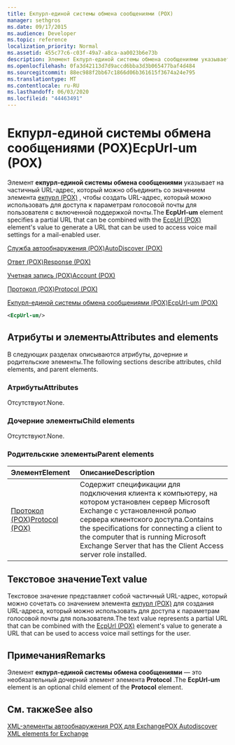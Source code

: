 ```yaml
---
title: Екпурл-единой системы обмена сообщениями (POX)
manager: sethgros
ms.date: 09/17/2015
ms.audience: Developer
ms.topic: reference
localization_priority: Normal
ms.assetid: 455c77c6-c03f-49a7-a8ca-aa0023b6e73b
description: Элемент Екпурл-единой системы обмена сообщениями указывает на частичный URL-адрес, который можно объединить со значением элемента Екпурл (POX), чтобы создать URL-адрес, который можно использовать для доступа к параметрам голосовой почты для пользователя с включенной поддержкой почты.
ms.openlocfilehash: 0fa3d42113d7d9accd6bba3d3b065477baf4d484
ms.sourcegitcommit: 88ec988f2bb67c1866d06b361615f3674a24e795
ms.translationtype: MT
ms.contentlocale: ru-RU
ms.lasthandoff: 06/03/2020
ms.locfileid: "44463491"
---
```

# <a name="ecpurl-um-pox"></a><span data-ttu-id="eec99-103">Екпурл-единой системы обмена сообщениями (POX)</span><span class="sxs-lookup"><span data-stu-id="eec99-103">EcpUrl-um (POX)</span></span>

<span data-ttu-id="eec99-104">Элемент **екпурл-единой системы обмена сообщениями** указывает на частичный URL-адрес, который можно объединить со значением элемента [екпурл (POX)](ecpurl-pox.md) , чтобы создать URL-адрес, который можно использовать для доступа к параметрам голосовой почты для пользователя с включенной поддержкой почты.</span><span class="sxs-lookup"><span data-stu-id="eec99-104">The **EcpUrl-um** element specifies a partial URL that can be combined with the [EcpUrl (POX)](ecpurl-pox.md) element's value to generate a URL that can be used to access voice mail settings for a mail-enabled user.</span></span> 
  
[<span data-ttu-id="eec99-105">Служба автообнаружения (POX)</span><span class="sxs-lookup"><span data-stu-id="eec99-105">AutoDiscover (POX)</span></span>](autodiscover-pox.md)
  
[<span data-ttu-id="eec99-106">Ответ (POX)</span><span class="sxs-lookup"><span data-stu-id="eec99-106">Response (POX)</span></span>](response-pox.md)
  
[<span data-ttu-id="eec99-107">Учетная запись (POX)</span><span class="sxs-lookup"><span data-stu-id="eec99-107">Account (POX)</span></span>](account-pox.md)
  
[<span data-ttu-id="eec99-108">Протокол (POX)</span><span class="sxs-lookup"><span data-stu-id="eec99-108">Protocol (POX)</span></span>](protocol-pox.md)
  
[<span data-ttu-id="eec99-109">Екпурл-единой системы обмена сообщениями (POX)</span><span class="sxs-lookup"><span data-stu-id="eec99-109">EcpUrl-um (POX)</span></span>](ecpurl-um-pox.md)
  
```XML
<EcpUrl-um/>
```

## <a name="attributes-and-elements"></a><span data-ttu-id="eec99-110">Атрибуты и элементы</span><span class="sxs-lookup"><span data-stu-id="eec99-110">Attributes and elements</span></span>

<span data-ttu-id="eec99-111">В следующих разделах описываются атрибуты, дочерние и родительские элементы.</span><span class="sxs-lookup"><span data-stu-id="eec99-111">The following sections describe attributes, child elements, and parent elements.</span></span>
  
### <a name="attributes"></a><span data-ttu-id="eec99-112">Атрибуты</span><span class="sxs-lookup"><span data-stu-id="eec99-112">Attributes</span></span>

<span data-ttu-id="eec99-113">Отсутствуют.</span><span class="sxs-lookup"><span data-stu-id="eec99-113">None.</span></span>
  
### <a name="child-elements"></a><span data-ttu-id="eec99-114">Дочерние элементы</span><span class="sxs-lookup"><span data-stu-id="eec99-114">Child elements</span></span>

<span data-ttu-id="eec99-115">Отсутствуют.</span><span class="sxs-lookup"><span data-stu-id="eec99-115">None.</span></span>
  
### <a name="parent-elements"></a><span data-ttu-id="eec99-116">Родительские элементы</span><span class="sxs-lookup"><span data-stu-id="eec99-116">Parent elements</span></span>

|<span data-ttu-id="eec99-117">**Элемент**</span><span class="sxs-lookup"><span data-stu-id="eec99-117">**Element**</span></span>|<span data-ttu-id="eec99-118">**Описание**</span><span class="sxs-lookup"><span data-stu-id="eec99-118">**Description**</span></span>|
|:-----|:-----|
|[<span data-ttu-id="eec99-119">Протокол (POX)</span><span class="sxs-lookup"><span data-stu-id="eec99-119">Protocol (POX)</span></span>](protocol-pox.md) <br/> |<span data-ttu-id="eec99-120">Содержит спецификации для подключения клиента к компьютеру, на котором установлен сервер Microsoft Exchange с установленной ролью сервера клиентского доступа.</span><span class="sxs-lookup"><span data-stu-id="eec99-120">Contains the specifications for connecting a client to the computer that is running Microsoft Exchange Server that has the Client Access server role installed.</span></span>  <br/> |
   
## <a name="text-value"></a><span data-ttu-id="eec99-121">Текстовое значение</span><span class="sxs-lookup"><span data-stu-id="eec99-121">Text value</span></span>

<span data-ttu-id="eec99-122">Текстовое значение представляет собой частичный URL-адрес, который можно сочетать со значением элемента [екпурл (POX)](ecpurl-pox.md) для создания URL-адреса, который можно использовать для доступа к параметрам голосовой почты для пользователя.</span><span class="sxs-lookup"><span data-stu-id="eec99-122">The text value represents a partial URL that can be combined with the [EcpUrl (POX)](ecpurl-pox.md) element's value to generate a URL that can be used to access voice mail settings for the user.</span></span> 
  
## <a name="remarks"></a><span data-ttu-id="eec99-123">Примечания</span><span class="sxs-lookup"><span data-stu-id="eec99-123">Remarks</span></span>

<span data-ttu-id="eec99-124">Элемент **екпурл-единой системы обмена сообщениями** — это необязательный дочерний элемент элемента **Protocol** .</span><span class="sxs-lookup"><span data-stu-id="eec99-124">The **EcpUrl-um** element is an optional child element of the **Protocol** element.</span></span> 
  
## <a name="see-also"></a><span data-ttu-id="eec99-125">См. также</span><span class="sxs-lookup"><span data-stu-id="eec99-125">See also</span></span>



[<span data-ttu-id="eec99-126">XML-элементы автообнаружения POX для Exchange</span><span class="sxs-lookup"><span data-stu-id="eec99-126">POX Autodiscover XML elements for Exchange</span></span>](pox-autodiscover-xml-elements-for-exchange.md)


